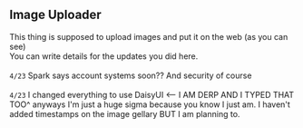 ## Image Uploader
This thing is supposed to upload images and put it on the web (as you can see)\
You can write details for the updates you did here.\
\
`4/23` Spark says account systems soon?? And security of course
\
\
`4/23` I changed everything to use DaisyUI <-- I AM DERP AND I TYPED THAT TOO^ anyways I'm just a huge sigma because you know I just am. I haven't added timestamps on the image gellary BUT I am planning to.

